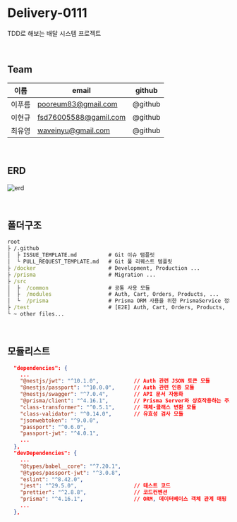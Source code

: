 # Delivery-0111

TDD로 해보는 배달 시스템 프로젝트

<br>

## Team

|  이름  | email                 | github  |
| :----: | --------------------- | :-----: |
| 이푸름 | pooreum83@gmail.com   | @github |
| 이현규 | fsd76005588@gamil.com | @github |
| 최유영 | waveinyu@gmail.com    | @github |

<br>

## ERD

![erd](https://github.com/HanghaePlus-Team-7/Delivery-0111/assets/99732695/655124e7-8aa1-41d0-8adf-27cab1415266)

<br>

## 폴더구조

```cmd
root
├ /.github
│  ├ ISSUE_TEMPLATE.md          # Git 이슈 탬플릿
│  └ PULL_REQUEST_TEMPLATE.md   # Git 풀 리퀘스트 템플릿
├ /docker                       # Development, Production ...
├ /prisma                       # Migration ...
├ /src
│  ├  /common                   # 공통 사용 모듈
│  ├  /modules                  # Auth, Cart, Orders, Products, ...
│  └  /prisma                   # Prisma ORM 사용을 위한 PrismaService 정의
├ /test                         # [E2E] Auth, Cart, Orders, Products, ...
└ ~ other files...
```

<br>

## 모듈리스트

```json
  "dependencies": {
    ...
    "@nestjs/jwt": "^10.1.0",           // Auth 관련 JSON 토큰 모듈
    "@nestjs/passport": "^10.0.0",      // Auth 관련 인증 모듈
    "@nestjs/swagger": "^7.0.4",        // API 문서 자동화
    "@prisma/client": "^4.16.1",        // Prisma Server와 상호작용하는 주요 컴포넌트
    "class-transformer": "^0.5.1",      // 객체-클래스 변환 모듈
    "class-validator": "^0.14.0",       // 유효성 검사 모듈
    "jsonwebtoken": "^9.0.0",
    "passport": "^0.6.0",
    "passport-jwt": "^4.0.1",
    ...
  },
  "devDependencies": {
    ...
    "@types/babel__core": "^7.20.1",
    "@types/passport-jwt": "^3.0.8",
    "eslint": "^8.42.0",
    "jest": "^29.5.0",                  // 테스트 코드
    "prettier": "^2.8.8",               // 코드컨벤션
    "prisma": "^4.16.1",                // ORM, 데이터베이스 객체 관계 매핑 모듈
    ...
  },
```

<br>
